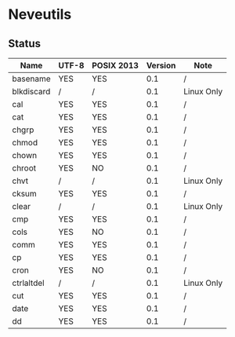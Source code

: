 # Neveutils

## Status

| Name       | UTF-8  | POSIX 2013 | Version | Note       |
| ---------- | ------ | ---------- | ------- | ---------- |
| basename   | YES    | YES        | 0.1     | /          |
| blkdiscard | /      | /          | 0.1     | Linux Only |
| cal        | YES    | YES        | 0.1     | /          |
| cat        | YES    | YES        | 0.1     | /          |
| chgrp      | YES    | YES        | 0.1     | /          |
| chmod      | YES    | YES        | 0.1     | /          |
| chown      | YES    | YES        | 0.1     | /          |
| chroot     | YES    | NO         | 0.1     | /          |
| chvt       | /      | /          | 0.1     | Linux Only |
| cksum      | YES    | YES        | 0.1     | /          |
| clear      | /      | /          | 0.1     | Linux Only |
| cmp        | YES    | YES        | 0.1     | /          |
| cols       | YES    | NO         | 0.1     | /          |
| comm       | YES    | YES        | 0.1     | /          |
| cp         | YES    | YES        | 0.1     | /          |
| cron       | YES    | NO         | 0.1     | /          |
| ctrlaltdel | /      | /          | 0.1     | Linux Only |
| cut        | YES    | YES        | 0.1     | /          |
| date       | YES    | YES        | 0.1     | /          |
| dd         | YES    | YES        | 0.1     | /          |
